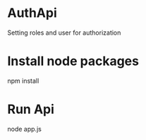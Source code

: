 # AuthApi

Setting roles and user for authorization

# Install node packages

npm install

# Run Api

node app.js
